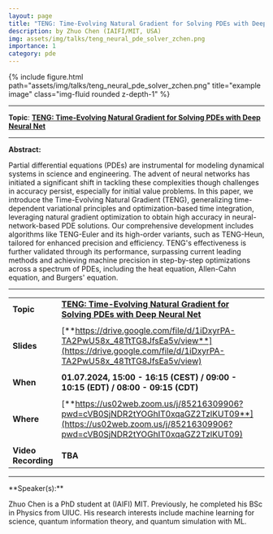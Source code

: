 ```yaml
---
layout: page
title: "TENG: Time-Evolving Natural Gradient for Solving PDEs with Deep Neural Net"
description: by Zhuo Chen (IAIFI/MIT, USA)
img: assets/img/talks/teng_neural_pde_solver_zchen.png
importance: 1
category: pde
---
```


<div class="row">
    <div class="col-sm mt-3 mt-md-0">
        {% include figure.html path="assets/img/talks/teng_neural_pde_solver_zchen.png" title="example image" class="img-fluid rounded z-depth-1" %}
    </div>
</div>
<hr>

**Topic**: [**TENG: Time-Evolving Natural Gradient for Solving PDEs with Deep Neural Net**](https://arxiv.org/abs/2404.10771)

<hr>

**Abstract:**

Partial differential equations (PDEs) are instrumental for modeling dynamical systems in science and engineering. The advent of neural networks has initiated a significant shift in tackling these complexities though challenges in accuracy persist, especially for initial value problems. In this paper, we introduce the Time-Evolving Natural Gradient (TENG), generalizing time-dependent variational principles and optimization-based time integration, leveraging natural gradient optimization to obtain high accuracy in neural-network-based PDE solutions. Our comprehensive development includes algorithms like TENG-Euler and its high-order variants, such as TENG-Heun, tailored for enhanced precision and efficiency. TENG's effectiveness is further validated through its performance, surpassing current leading methods and achieving machine precision in step-by-step optimizations across a spectrum of PDEs, including the heat equation, Allen-Cahn equation, and Burgers' equation.

<hr>

|                     |                                                                                                                                                              |
| ------------------- | ------------------------------------------------------------------------------------------------------------------------------------------------------------ |
| **Topic**           | [**TENG: Time-Evolving Natural Gradient for Solving PDEs with Deep Neural Net**](https://arxiv.org/abs/2404.10771)                                           |
|                     |                                                                                                                                                              |
| **Slides**          | [**https://drive.google.com/file/d/1iDxyrPA-TA2PwU58x_48TtTG8JfsEa5v/view**](https://drive.google.com/file/d/1iDxyrPA-TA2PwU58x_48TtTG8JfsEa5v/view)                                                                                                                                                      |
|                     |                                                                                                                                                              |
| **When**            | **01.07.2024, 15:00 - 16:15 (CEST) / 09:00 - 10:15 (EDT) / 08:00 - 09:15 (CDT)**                                                                             |
|                     |                                                                                                                                                              |
| **Where**           | [**https://us02web.zoom.us/j/85216309906?pwd=cVB0SjNDR2tYOGhIT0xqaGZ2TzlKUT09**](https://us02web.zoom.us/j/85216309906?pwd=cVB0SjNDR2tYOGhIT0xqaGZ2TzlKUT09) |
|                     |                                                                                                                                                              |
| **Video Recording** | **TBA**                                                                                                                                                      |

<hr>
**Speaker(s):**

Zhuo Chen is a PhD student at (IAIFI) MIT. Previously, he completed his BSc in Physics from UIUC. His research interests include machine learning for science, quantum information theory, and quantum simulation with ML.
